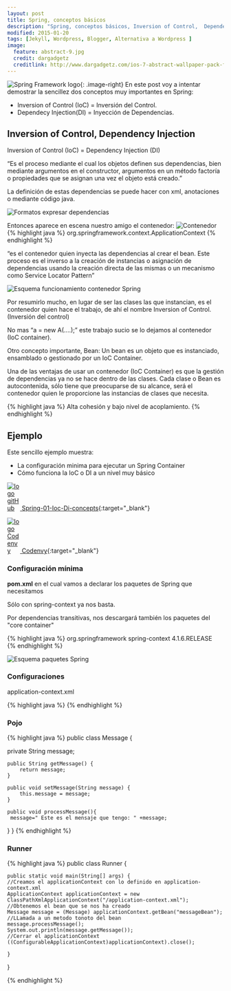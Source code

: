 ```yaml
---
layout: post
title: Spring, conceptos básicos
description: "Spring, conceptos básicos, Inversion of Control,  Dependency Injection"
modified: 2015-01-20
tags: [Jekyll, Wordpress, Blogger, Alternativa a Wordpress ]
image:
  feature: abstract-9.jpg
  credit: dargadgetz
  creditlink: http://www.dargadgetz.com/ios-7-abstract-wallpaper-pack-for-iphone-5-and-ipod-touch-retina/
---
```



<img src="{{ site.url }}/images/20160120Spring-conceptos-basicos/image01.png" alt="Spring Framework logo">{: .image-right} 
En este post voy a intentar demostrar la sencillez dos conceptos muy importantes en Spring:

* Inversion of Control (IoC) = Inversión del Control.
* Dependecy Injection(DI) =  Inyección de Dependencias. 


## Inversion of Control, Dependency Injection

Inversion of Control (IoC) = Dependency Injection (DI)

“Es el proceso mediante el cual los objetos definen sus dependencias, bien mediante argumentos en el constructor, argumentos en un método factoría o propiedades que se asignan una vez el objeto está creado.”

La definición de estas dependencias se puede hacer con xml, anotaciones o mediante código java.

<img src="{{ site.url }}/images/20160120Spring-conceptos-basicos/image00.png" alt="Formatos expresar dependencias">


Entonces aparece en escena nuestro amigo el contenedor: 
<img src="{{ site.url }}/images/20160120Spring-conceptos-basicos/image04.png" alt="Contenedor">
{% highlight java %}
 	org.springframework.context.ApplicationContext
{% endhighlight %}

“es el contenedor quien inyecta las dependencias al crear el bean.
Este proceso es el inverso a la creación de instancias o asignación de dependencias usando la creación directa de las mismas o un mecanismo como Service Locator Pattern”

<img src="{{ site.url }}/images/20160120Spring-conceptos-basicos/image03.png" alt="Esquema funcionamiento contenedor Spring">


Por resumirlo mucho, en lugar de ser las clases las que instancian, es el contenedor quien hace el trabajo, de ahí el nombre Inversion of Control.(Inversión del control)


No mas “a = new A(....);” este trabajo sucio se lo dejamos al contenedor (IoC container).


Otro concepto importante, Bean: Un bean es un objeto que es instanciado, ensamblado o gestionado por un IoC Container.


Una de las ventajas de usar un contenedor (IoC Container) es que la gestión de dependencias ya no se hace dentro de las clases. Cada clase o Bean es autocontenida, sólo tiene que preocuparse de su alcance, será el contenedor quien le proporcione las instancias de clases que necesita.


{% highlight java %}
Alta cohesión y bajo nivel de acoplamiento.
{% endhighlight %}

## Ejemplo

Este sencillo ejemplo muestra:

* La configuración minima para ejecutar un Spring Container
* Cómo funciona la IoC o DI a un nivel muy básico


[ <img src="{{ site.url }}/images/gitHub-logo.png" alt="logo gitHub" style="max-width: 30px;"> Spring-01-Ioc-Di-concepts](https://github.com/rafasoriazu/Spring-01-Ioc-Di-concepts){:target="_blank"}



[<img src="{{ site.url }}/images/codenvy-logo.jpg" alt="logo Codenvy" style="max-width: 30px;"> Codenvy](https://codenvy.com/ide-resources/share/project/rafasoriazu/Spring-01-Ioc-Di-concepts){:target="_blank"}


### Configuración mínima

**pom.xml** en el cual vamos a declarar los paquetes de Spring que necesitamos

Sólo con spring-context ya nos basta.

Por dependencias transitivas, nos descargará también los paquetes del "core container"

{% highlight java %}
<dependencies>
  	<dependency>
   	<groupId>org.springframework</groupId>
    	<artifactId>spring-context</artifactId>
    	<version>4.1.6.RELEASE</version>
	</dependency>
  </dependencies>  
{% endhighlight %}

<img src="{{ site.url }}/images/20160120Spring-conceptos-basicos/image02.png" alt="Esquema paquetes Spring">


### Configuraciones

application-context.xml

{% highlight java %}
      <!-- A simple bean definition -->
   <bean id="messageBean" class="me.itnotes.Message">
       <!-- collaborators and configuration for this bean go here -->
        <property name="message" value="Hola mundo. "/>
   </bean>
{% endhighlight %}

### Pojo

{% highlight java %}
public class Message {

  private String message;

	public String getMessage() {
		return message;
	}

	public void setMessage(String message) {
		this.message = message;
	}
	
	public void processMessage(){
     message=" Este es el mensaje que tengo: " +message;
   }
}
{% endhighlight %}


### Runner

{% highlight java %}
public class Runner {

	public static void main(String[] args) {
	//Creamos el applicationContext con lo definido en application-context.xml
	ApplicationContext applicationContext = new ClassPathXmlApplicationContext("/application-context.xml");   
	//Obtenemos el bean que se nos ha creado
	Message message = (Message) applicationContext.getBean("messageBean");
    //LLamada a un metodo tonoto del bean
    message.processMessage();
    System.out.println(message.getMessage());
    //Cerrar el applicationContext
    ((ConfigurableApplicationContext)applicationContext).close();
         
	}

}

{% endhighlight %}